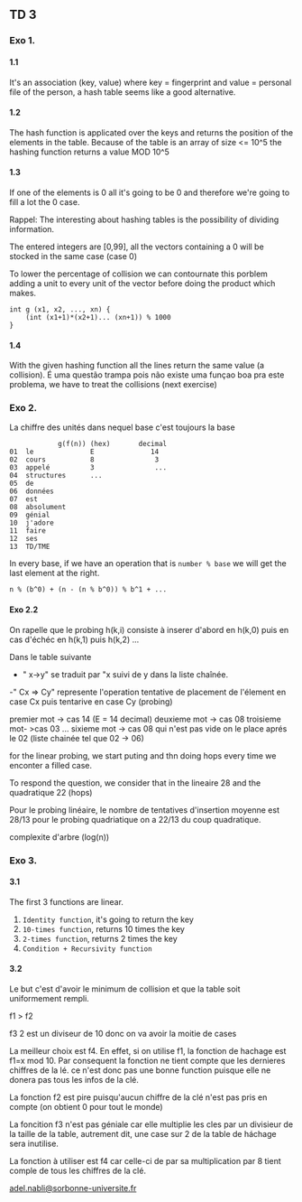 ## TD 3


### Exo 1.

#### 1.1

It's an association (key, value) where key = fingerprint and value = personal file of the person, a hash table seems like a good alternative.

#### 1.2

The hash function is applicated over the keys and returns the position of the elements in the table. Because of the table is an array of size <= 10^5 the hashing function returns a value MOD 10^5

#### 1.3

If one of the elements is 0 all it's going to be 0 and therefore we're going to fill a lot the 0 case. 

Rappel: The interesting about hashing tables is the possibility of dividing information.

The entered integers are [0,99], all the vectors containing a 0 will be stocked in the same case (case 0)

To lower the percentage of collision we can contournate this porblem adding a unit to every unit of the vector before doing the product which makes.
~~~
int g (x1, x2, ..., xn) {
    (int (x1+1)*(x2+1)... (xn+1)) % 1000
}
~~~

#### 1.4

With the given hashing function all the lines return the same value (a collision). É uma questão trampa pois não existe uma funçao boa pra este problema, we have to treat the collisions (next exercise)

### Exo 2.

La chiffre des unités dans nequel base c'est toujours la base

~~~
            g(f(n)) (hex)       decimal
01  le              E              14
02  cours           8               3
03  appelé          3               ...
04  structures      ...
05  de 
06  données
07  est
08  absolument
09  génial
10  j'adore
11  faire
12  ses
13  TD/TME
~~~

In every base, if we have an operation that is `number % base` we will get the last element at the right.

`n % (b^0) + (n - (n % b^0)) % b^1 + ...`

 #### Exo 2.2

 On rapelle que le probing h(k,i) consiste à inserer d'abord en h(k,0) puis en cas d'échéc en h(k,1) puis h(k,2) ...

 Dans le table suivante 

 - " x->y" se traduit par "x suivi de y dans la liste chaînée.

 -" Cx => Cy" represente l'operation tentative de placement de l'élement en case Cx puis tentarive en case Cy (probing)

premier mot -> cas 14 (E = 14 decimal)
deuxieme mot -> cas 08
troisieme mot- >cas 03
...
sixieme mot -> cas 08 qui n'est pas vide on le place aprés le 02 (liste chainée tel que 02 -> 06)

for the linear probing, we start puting and thn doing hops every time we enconter a filled case.



To respond the question, we consider that in the lineaire 28 and the quadratique 22 (hops)

Pour le probing linéaire, le nombre de tentatives d'insertion moyenne est 28/13 pour le probing quadriatique on a 22/13 du coup quadratique.

complexite d'arbre (log(n))

### Exo 3.

#### 3.1

The first 3 functions are linear.

1. `Identity function`, it's going to return the key
2. `10-times function`, returns 10 times the key
3. `2-times function`, returns 2 times the key
4. `Condition + Recursivity function`

#### 3.2

Le but c'est d'avoir le minimum de collision et que la table soit uniformement rempli.

f1 > f2

f3 2 est un diviseur de 10 donc on va avoir la moitie de cases 

La meilleur choix est f4. En effet, si on utilise f1, la fonction de hachage est f1=x mod 10. Par consequent la fonction ne tient compte que les dernieres chiffres de la lé. ce n'est donc pas une bonne function puisque elle ne donera pas tous les infos de la clé.

La fonction f2 est pire puisqu'aucun chiffre de la clé n'est pas pris en compte (on obtient 0 pour tout le monde)

La foncition f3 n'est pas géniale car elle multiplie les cles par un divisieur de la taille de la table, autrement dit, une case sur 2 de la table de háchage sera inutilise. 

La fonction à utiliser est f4 car celle-ci de par sa multiplication par 8 tient comple de tous les chiffres de la clé.


adel.nabli@sorbonne-universite.fr